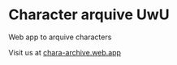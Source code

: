 # Character arquive UwU

Web app to arquive characters

Visit us at [chara-archive.web.app](https://chara-archive.web.app)
